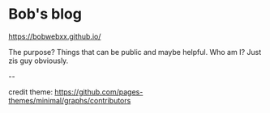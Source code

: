 # Bob's blog

https://bobwebxx.github.io/

The purpose? Things that can be public and maybe helpful. Who am I? Just zis guy obviously.

--

credit theme: https://github.com/pages-themes/minimal/graphs/contributors
